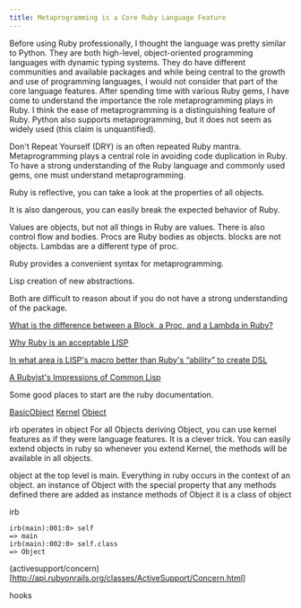 ```yaml
---
title: Metaprogramming is a Core Ruby Language Feature
---
```


Before using Ruby professionally, I thought the language was pretty 
similar to Python. They are both high-level, object-oriented programming 
languages with dynamic typing systems. They do have different communities and 
available packages and while being central to the growth and use of programming languages,
I would not consider that part of the core language features. After spending time with various
Ruby gems, I have come to understand the importance the role metaprogramming 
plays in Ruby. I think the ease of metaprogramming is a distinguishing feature
of Ruby. Python also supports metaprogramming, but it does not seem as widely 
used (this claim is unquantified).

Don't Repeat Yourself (DRY) is an often repeated Ruby mantra. Metaprogramming plays 
a central role in avoiding code duplication in Ruby. To have a strong understanding 
of the Ruby language and commonly used gems, one must understand metaprogramming.

Ruby is reflective, you can take a look at the properties of all objects. 

It is also dangerous, you can easily break the expected behavior of Ruby.

Values are objects, but not all things in Ruby are values. There is also control flow
and bodies. Procs are Ruby bodies as objects. blocks are not objects. Lambdas are a different 
type of proc. 

Ruby provides a convenient syntax for metaprogramming. 

Lisp creation of new abstractions. 

Both are difficult to reason about if you do not have a strong understanding of 
the package.

[What is the difference between a Block, a Proc, and a Lambda in Ruby?](http://awaxman11.github.io/blog/2013/08/05/what-is-the-difference-between-a-block/)

[Why Ruby is an acceptable LISP](http://www.randomhacks.net/2005/12/03/why-ruby-is-an-acceptable-lisp/)

[In what area is LISP's macro better than Ruby's “ability” to create DSL](http://softwareengineering.stackexchange.com/questions/81202/in-what-area-is-lisps-macro-better-than-rubys-ability-to-create-dsl)

[A Rubyist's Impressions of Common Lisp](https://blog.jacius.info/2012/04/04/a-rubyists-impressions-of-common-lisp/)

Some good places to start are the ruby documentation. 

[BasicObject](https://ruby-doc.org/core-2.4.1/BasicObject.html)
[Kernel](https://ruby-doc.org/core-2.4.1/Kernel.html)
[Object](https://ruby-doc.org/core-2.4.1/Object.html)

irb operates in object
For all Objects deriving Object, you can use kernel features as if they were 
language features. It is a clever trick. You can easily extend objects in ruby 
so whenever you extend Kernel, the methods will be available in all objects.

object at the top level is main. Everything in ruby occurs in the context of an object.
an instance of Object with the special property that any methods defined there are added as instance methods of Object
it is a class of object

irb 
```
irb(main):001:0> self
=> main
irb(main):002:0> self.class
=> Object
```

(activesupport/concern)[http://api.rubyonrails.org/classes/ActiveSupport/Concern.html]

hooks
